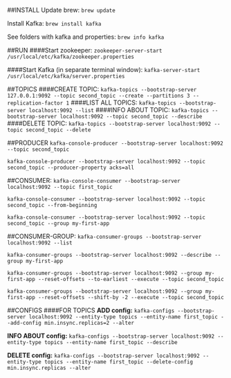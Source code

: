 ##INSTALL
Update brew: ```brew update```

Install Kafka: ```brew install kafka```

See folders with kafka and properties: 
```brew info kafka```

##RUN
####Start zookeeper:
```zookeeper-server-start /usr/local/etc/kafka/zookeeper.properties```

####Start Kafka (in separate terminal window):
```kafka-server-start /usr/local/etc/kafka/server.properties```

##TOPICS
####CREATE TOPIC:
```kafka-topics --bootstrap-server 127.0.0.1:9092 --topic second_topic --create --partitions 3 --replication-factor 1```
####LIST ALL TOPICS:
```kafka-topics --bootstrap-server localhost:9092 --list```
####INFO ABOUT TOPIC:
```kafka-topics --bootstrap-server localhost:9092 --topic second_topic --describe```
####DELETE TOPIC:
```kafka-topics --bootstrap-server localhost:9092 --topic second_topic --delete```

##PRODUCER
```kafka-console-producer --bootstrap-server localhost:9092 --topic second_topic```

```kafka-console-producer --bootstrap-server localhost:9092 --topic second_topic --producer-property acks=all```

##CONSUMER:
```kafka-console-consumer --bootstrap-server localhost:9092 --topic first_topic```

```kafka-console-consumer --bootstrap-server localhost:9092 --topic second_topic --from-beginning```

```kafka-console-consumer --bootstrap-server localhost:9092 --topic second_topic --group my-first-app```

##CONSUMER-GROUP:
```kafka-consumer-groups --bootstrap-server localhost:9092 --list```

```kafka-consumer-groups --bootstrap-server localhost:9092 --describe --group my-first-app```

```kafka-consumer-groups --bootstrap-server localhost:9092 --group my-first-app --reset-offsets --to-earliest --execute --topic second_topic```

```kafka-consumer-groups --bootstrap-server localhost:9092 --group my-first-app --reset-offsets --shift-by -2 --execute --topic second_topic```

##CONFIGS
####FOR TOPICS
**ADD config:**
```kafka-configs --bootstrap-server localhost:9092 --entity-type topics --entity-name first_topic --add-config min.insync.replicas=2 --alter```

**INFO ABOUT config:**
```kafka-configs --bootstrap-server localhost:9092 --entity-type topics --entity-name first_topic --describe```

**DELETE config:**
```kafka-configs --bootstrap-server localhost:9092 --entity-type topics --entity-name first_topic --delete-config min.insync.replicas --alter```
